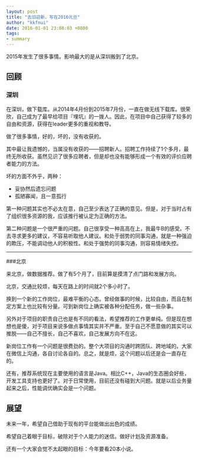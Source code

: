 ```yaml
---
layout: post
title: "去旧迎新，写在2016元旦"
author: "kkfnui"
date: 2016-01-01 23:08:03 +0800
tags:
- summary
---
```


2015年发生了很多事情。影响最大的是从深圳搬到了北京。

## 回顾

### 深圳

在深圳，做下载库。从2014年4月份到2015年7月份，一直在做无线下载库。很荣欣，自己成为了最早给项目『埋坑』的一拨人。因此，在项目中自己获得了较多的自由和资源，获得在leader更多的重视和教导。

做了很多事情，好的，坏的，没有收获的。

其中最让我遗憾的，当属没有收获的——招聘新人。招聘工作持续了1个多月，最终无所收获。虽然见识了很多应聘者，但是却也没有能够形成一个有效的评价应聘者能力的方法。

坏的方面不外乎，两种：

- 妥协然后遗忘问题
- 孤陋寡闻，且一意孤行

第一种问题其实也不必太在意，自己至少表达了正确的意见。但是，对于当时占有了组织很多资源的我，应该推行被认定为正确的方法。

第二种问题是一个很严重的问题。自己很享受一种高高在上，我最牛B的感受。不去寻求更多的建议，不容易听取他人建议。和处于弱势的同事沟通，就是一种强迫的欺压，不能调动他人的积极性。和处于强势的同事沟通，则容易情绪失控。

---------

###北京

来北京，做数据推荐。做了有5个月了，目前算是摸清了点门路和发展方向。

北京，交通比较烦，每天在路上的时间就2个多小时了。

换到一个新的工作岗位，最难平衡的心态。曾经做事的时候，比较自由，而且在制定方案上也比较有分量。可到新岗位上确实被各种分配任务，做一些杂事。

另外对于项目的职责自己也是有不同的看法，希望推荐的工作更单纯。但是现在想想也是傻，对于项目来说多做点事情其实并不严重。至于自己不愿意做的其实可以推脱——自己不擅长，自己不喜欢，自己发展方向不在这。

新岗位工作有一个问题是很费劲的。整个大项目的沟通时跨团队、跨地域的。大家在微信上沟通，各自讨论各自的。总之，就是烦，这个问题以后还是会一直存在的。

还有，推荐系统现在主要使用的语言是Java。相比C++，Java的生态圈会好些，开发工具支持也更好了。对于日常使用，目前还没有碰到大问题。就是以后业务量起来之后，性能调优确实会是一个问题。

## 展望

未来一年，希望自己借助于现有的平台能做出出色的成绩。

希望自己着眼于目标，破除对于个人能力的迷信。做好计划及资源准备。

还有一个大家会觉不太起眼的目标：今年要看20本小说。






